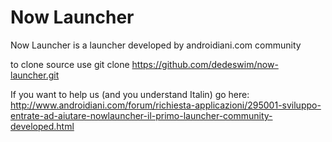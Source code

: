 Now Launcher
============

Now Launcher is a launcher developed by androidiani.com community

to clone source use git clone https://github.com/dedeswim/now-launcher.git

If you want to help us (and you understand Italin) go here: http://www.androidiani.com/forum/richiesta-applicazioni/295001-sviluppo-entrate-ad-aiutare-nowlauncher-il-primo-launcher-community-developed.html
